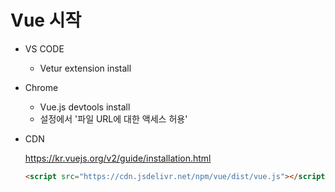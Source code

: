 # Vue 시작

- VS CODE

  - Vetur extension install

- Chrome

  - Vue.js devtools install
  - 설정에서 '파일 URL에 대한 액세스 허용'

- CDN

  https://kr.vuejs.org/v2/guide/installation.html

  ```html
  <script src="https://cdn.jsdelivr.net/npm/vue/dist/vue.js"></script>
  ```

  